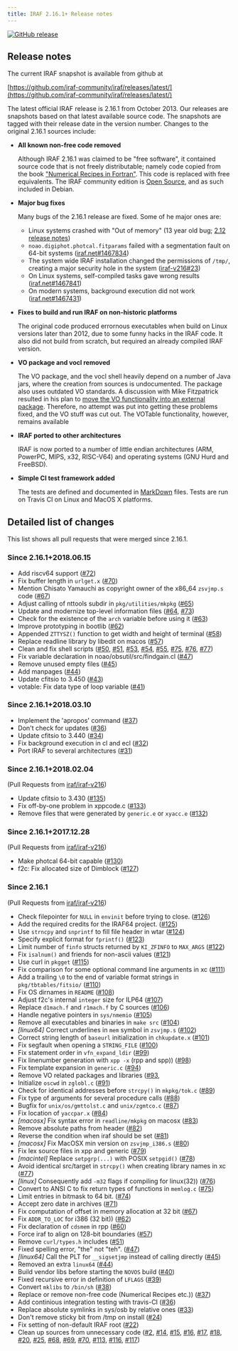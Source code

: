 ```yaml
---
title: IRAF 2.16.1+ Release notes
---
```


[![GitHub release](https://img.shields.io/github/release/iraf-community/iraf.svg)](https://github.com/iraf-community/iraf/releases/latest)

## Release notes

The current IRAF snapshot is available from github at

[https://github.com/iraf-community/iraf/releases/latest/](https://github.com/iraf-community/iraf/releases/latest/)

The latest official IRAF release is 2.16.1 from October 2013. Our releases are
snapshots based on that latest available source code. The snapshots are tagged
with their release date in the version number. Changes to the original 2.16.1
sources include:

* __All known non-free code removed__

    Although IRAF 2.16.1 was claimed to be "free software", it contained
    source code that is not freely distributable; namely code copied from the
    book ["Numerical Recipes in Fortran"](http://numerical.recipes/). This
    code is replaced with free equivalents. The IRAF community edition is
    [Open Source](https://opensource.org/docs/osd), and as such included in
    Debian.

* __Major bug fixes__

  Many bugs of the 2.16.1 release are fixed. Some of he major ones are:
  
   - Linux systems crashed with "Out of memory" (13 year old bug;
     [2.12 release notes](https://github.com/iraf-community/iraf/blob/9590f4/doc/notes.v212#L1065-L1075))
   - `noao.digiphot.photcal.fitparams` failed with a segmentation
     fault on 64-bit systems
     ([iraf.net#1467834](http://iraf.net/forum/viewtopic.php?showtopic=1467834))
   - The system wide IRAF installation changed the permissions of
     `/tmp/`, creating a major security hole in the system
     ([iraf-v216#23](https://iraf-community.github.io/iraf-v216/issues/23))
   - On Linux systems, self-compiled tasks gave wrong results
     ([iraf.net#1467841](http://iraf.net/forum/viewtopic.php?showtopic=1467841))
   - On modern systems, background execution did not work
     ([iraf.net#1467431](http://iraf.net/forum/viewtopic.php?showtopic=1467431))

* __Fixes to build and run IRAF on non-historic platforms__

  The original code produced errornous executables when build on Linux
  versions later than 2012, due to some funny hacks in the IRAF
  code. It also did not build from scratch, but required an already
  compiled IRAF version.

* __VO package and vocl removed__

    The VO package, and the vocl shell heavily depend on a number of
    Java jars, where the creation from sources is undocumented. The
    package also uses outdated VO standards. A discussion with Mike
    Fitzpatrick resulted in his plan to [move the VO functionality
    into an external
    package](https://iraf-community.github.io/iraf-v216/issues/90).
    Therefore, no attempt was put into getting these problems fixed,    and the VO stuff was cut out.  The VOTable functionality, however,
    remains available

* __IRAF ported to other architectures__

    IRAF is now ported to a number of little endian architectures
    (ARM, PowerPC, MIPS, x32, RISC-V64) and operating systems (GNU Hurd and
    FreeBSD).

* __Simple CI test framework added__

    The tests are defined and documented in
    [MarkDown](https://github.com/iraf-community/iraf/blob/master/test/README.md)
    files. Tests are run on Travis CI on Linux and MacOS X platforms.

## Detailed list of changes

This list shows all pull requests that were merged since 2.16.1.

### Since 2.16.1+2018.06.15

* Add riscv64 support
  ([#72](https://github.com/iraf-community/iraf/pull/72))
* Fix buffer length in `urlget.x`
  ([#70](https://github.com/iraf-community/iraf/pull/70))
* Mention Chisato Yamauchi as copyright owner of the x86_64 `zsvjmp.s` code
  ([#67](https://github.com/iraf-community/iraf/pull/67))
* Adjust calling of nttools subdir in `pkg/utilities/mkpkg`
  ([#65](https://github.com/iraf-community/iraf/pull/65))
* Update and modernize top-level information files
  ([#64](https://github.com/iraf-community/iraf/pull/64),
   [#73](https://github.com/iraf-community/iraf/pull/73))
* Check for the existence of the `arch` variable before using it
  ([#63](https://github.com/iraf-community/iraf/pull/63))
* Improve prototyping in bootlib
  ([#62](https://github.com/iraf-community/iraf/pull/62))
* Appended `ZTTYSZ()` function to get width and height of terminal
  ([#58](https://github.com/iraf-community/iraf/pull/58))
* Replace readline library by libedit on macos
  ([#57](https://github.com/iraf-community/iraf/pull/57))
* Clean and fix shell scripts
  ([#50](https://github.com/iraf-community/iraf/pull/50),
   [#51](https://github.com/iraf-community/iraf/pull/51),
   [#53](https://github.com/iraf-community/iraf/pull/53),
   [#54](https://github.com/iraf-community/iraf/pull/54),
   [#55](https://github.com/iraf-community/iraf/pull/55),
   [#75](https://github.com/iraf-community/iraf/pull/75),
   [#76](https://github.com/iraf-community/iraf/pull/76),
   [#77](https://github.com/iraf-community/iraf/pull/77))
* Fix variable declaration in noao/obsutil/src/findgain.cl
  ([#47](https://github.com/iraf-community/iraf/pull/47))
* Remove unused empty files
  ([#45](https://github.com/iraf-community/iraf/pull/45))
* Add manpages
  ([#44](https://github.com/iraf-community/iraf/pull/44))
* Update cfitsio to 3.450
  ([#43](https://github.com/iraf-community/iraf/pull/43))
* votable: Fix data type of loop variable
  ([#41](https://github.com/iraf-community/iraf/pull/41))


### Since 2.16.1+2018.03.10

* Implement the 'apropos' command
  ([#37](https://github.com/iraf-community/iraf/pull/37))
* Don't check for updates
  ([#36](https://github.com/iraf-community/iraf/pull/36))
* Update cfitsio to 3.440
  ([#34](https://github.com/iraf-community/iraf/pull/34))
* Fix background execution in cl and ecl
  ([#32](https://github.com/iraf-community/iraf/pull/32))
* Port IRAF to several architectures
  ([#31](https://github.com/iraf-community/iraf/pull/31))
  

### Since 2.16.1+2018.02.04

(Pull Requests from
[iraf/iraf-v216](https://iraf-community.github.io/iraf-v216/issues/pulls))

* Update cfitsio to 3.430
  ([#135](https://iraf-community.github.io/iraf-v216/issues/135))
* Fix off-by-one problem in xppcode.c
  ([#133](https://iraf-community.github.io/iraf-v216/issues/133))
* Remove files that were generated by `generic.e` or `xyacc.e`
  ([#132](https://iraf-community.github.io/iraf-v216/issues/132))

### Since 2.16.1+2017.12.28

(Pull Requests from
[iraf/iraf-v216](https://iraf-community.github.io/iraf-v216/issues/pulls))

* Make photcal 64-bit capable
  ([#130](https://iraf-community.github.io/iraf-v216/issues/130))
* f2c: Fix allocated size of Dimblock
  ([#127](https://iraf-community.github.io/iraf-v216/issues/127))

### Since 2.16.1

(Pull Requests from
[iraf/iraf-v216](https://iraf-community.github.io/iraf-v216/issues/pulls))

* Check filepointer for `NULL` in `envinit` before trying to close.
  ([#126](https://iraf-community.github.io/iraf-v216/issues/126))
* Add the required credits for the IRAF64 project.
  ([#125](https://iraf-community.github.io/iraf-v216/issues/125))
* Use `strncpy` and `snprintf` to fill file header in wtar
  ([#124](https://iraf-community.github.io/iraf-v216/issues/124))
* Specify explicit format for `fprintf()`
  ([#123](https://iraf-community.github.io/iraf-v216/issues/123))
* Limit number of `finfo` structs returned by `KI_ZFINFO` to `MAX_ARGS`
  ([#122](https://iraf-community.github.io/iraf-v216/issues/122))
* Fix `isalnum()` and friends for non-ascii values
  ([#121](https://iraf-community.github.io/iraf-v216/issues/121))
* Use curl in `pkgget`
  ([#115](https://iraf-community.github.io/iraf-v216/issues/115))
* Fix comparison for some optional command line arguments in xc
  ([#111](https://iraf-community.github.io/iraf-v216/issues/111))
* Add a trailing `\0` to the end of variable format strings in `pkg/tbtables/fitsio/`
  ([#110](https://iraf-community.github.io/iraf-v216/issues/110))
* Fix OS dirnames in `README`
  ([#108](https://iraf-community.github.io/iraf-v216/issues/108))
* Adjust f2c's internal `integer` size for ILP64
  ([#107](https://iraf-community.github.io/iraf-v216/issues/107))
* Replace `d1mach.f` and `r1mach.f` by C sources
  ([#106](https://iraf-community.github.io/iraf-v216/issues/106))
* Handle negative pointers in `sys/nmemio`
  ([#105](https://iraf-community.github.io/iraf-v216/issues/105))
* Remove all executables and binaries in `make src`
  ([#104](https://iraf-community.github.io/iraf-v216/issues/104))
* _[linux64]_ Correct underlines in `mem` symbol in `zsvjmp.s`
  ([#102](https://iraf-community.github.io/iraf-v216/issues/102))
* Correct string length of `baseurl` initialization in `chkupdate.x`
  ([#101](https://iraf-community.github.io/iraf-v216/issues/101))
* Fix segfault when opening a `STRING_FILE`
  ([#100](https://iraf-community.github.io/iraf-v216/issues/100))
* Fix statement order in `vfn_expand_ldir`
  ([#99](https://iraf-community.github.io/iraf-v216/issues/99))
* Fix linenumber generation with `xpp -x` (rpp and spp))
  ([#98](https://iraf-community.github.io/iraf-v216/issues/98))
* Fix template expansion in `generic.c`
  ([#94](https://iraf-community.github.io/iraf-v216/issues/94))
* Remove VO related packages and libraries
  ([#93](https://iraf-community.github.io/iraf-v216/issues/93),
* Initialize `oscwd` in `zglobl.c`
  ([#91](https://iraf-community.github.io/iraf-v216/issues/91))
* Check for identical addresses before `strcpy()` in `mkpkg/tok.c`
  ([#89](https://iraf-community.github.io/iraf-v216/issues/89))
* Fix type of arguments for several procedure calls
  ([#88](https://iraf-community.github.io/iraf-v216/issues/88))
* Bugfix for `unix/os/gmttolst.c` and `unix/zgmtco.c`
  ([#87](https://iraf-community.github.io/iraf-v216/issues/87))
* Fix location of `yaccpar.x`
  ([#84](https://iraf-community.github.io/iraf-v216/issues/84))
* _[macosx]_ Fix syntax error in `readline/mkpkg` on macosx
  ([#83](https://iraf-community.github.io/iraf-v216/issues/83))
* Remove absolute paths from header
  ([#82](https://iraf-community.github.io/iraf-v216/issues/82))
* Reverse the condition when iraf should be set
  ([#81](https://iraf-community.github.io/iraf-v216/issues/81))
* _[macosx]_ Fix MacOSX min version on `zsvjmp_i386.s`
  ([#80](https://iraf-community.github.io/iraf-v216/issues/80))
* Fix lex source files in xpp and generic
  ([#79](https://iraf-community.github.io/iraf-v216/issues/79))
* _[macintel]_ Replace `setpgrp(...)` with POSIX `setpgid()`
  ([#78](https://iraf-community.github.io/iraf-v216/issues/78))
* Avoid identical src/target in `strcpy()` when creating library names in xc
  ([#77](https://iraf-community.github.io/iraf-v216/issues/77))
* _[linux]_ Consequently add `-m32` flags if compiling for linux(32))
  ([#76](https://iraf-community.github.io/iraf-v216/issues/76))
* Convert to ANSI C to fix return types of functions in `memlog.c`
  ([#75](https://iraf-community.github.io/iraf-v216/issues/75))
* Limit entries in bitmask to 64 bit.
  ([#74](https://iraf-community.github.io/iraf-v216/issues/74))
* Accept zero date in archives
  ([#71](https://iraf-community.github.io/iraf-v216/issues/71))
* Fix computation of offset in memory allocation at 32 bit
  ([#67](https://iraf-community.github.io/iraf-v216/issues/67))
* Fix `ADDR_TO_LOC` for i386 (32 bit))
  ([#62](https://iraf-community.github.io/iraf-v216/issues/62))
* Fix declaration of `cdsmem` in rpp
  ([#60](https://iraf-community.github.io/iraf-v216/issues/60))
* Force iraf to align on 128-bit boundaries
  ([#57](https://iraf-community.github.io/iraf-v216/issues/57))
* Remove `curl/types.h` includes
  ([#51](https://iraf-community.github.io/iraf-v216/issues/51))
* Fixed spelling error, "the" not "teh".
  ([#47](https://iraf-community.github.io/iraf-v216/issues/47))
* _[linux64]_ Call the PLT for `__sigsetjmp` instead of calling directly
  ([#45](https://iraf-community.github.io/iraf-v216/issues/45))
* Removed an extra `linux64`
  ([#44](https://iraf-community.github.io/iraf-v216/issues/44))
* Build vendor libs before starting the `NOVOS` build
  ([#40](https://iraf-community.github.io/iraf-v216/issues/40))
* Fixed recursive error in definition of `LFLAGS`
  ([#39](https://iraf-community.github.io/iraf-v216/issues/39))
* Convert `mklibs` to `/bin/sh`
  ([#38](https://iraf-community.github.io/iraf-v216/issues/38))
* Replace or remove non-free code (Numerical Recipes etc.))
  ([#37](https://iraf-community.github.io/iraf-v216/issues/37))
* Add continious integration testing with travis-CI
  ([#36](https://iraf-community.github.io/iraf-v216/issues/36))
* Replace absolute symlinks in sys/osb by relative ones
  ([#33](https://iraf-community.github.io/iraf-v216/issues/33))
* Don't remove sticky bit from /tmp on install
  ([#24](https://iraf-community.github.io/iraf-v216/issues/24))
* Fix setting of non-default IRAF root
  ([#22](https://iraf-community.github.io/iraf-v216/issues/22))
* Clean up sources from unnecessary code
  ([#2](https://iraf-community.github.io/iraf-v216/issues/2),
  [#14](https://iraf-community.github.io/iraf-v216/issues/14),
  [#15](https://iraf-community.github.io/iraf-v216/issues/15),
  [#16](https://iraf-community.github.io/iraf-v216/issues/16),
  [#17](https://iraf-community.github.io/iraf-v216/issues/17),
  [#18](https://iraf-community.github.io/iraf-v216/issues/18),
  [#20](https://iraf-community.github.io/iraf-v216/issues/20),
  [#25](https://iraf-community.github.io/iraf-v216/issues/25),
  [#68](https://iraf-community.github.io/iraf-v216/issues/68),
  [#69](https://iraf-community.github.io/iraf-v216/issues/69),
  [#70](https://iraf-community.github.io/iraf-v216/issues/70),
  [#113](https://iraf-community.github.io/iraf-v216/issues/113),
  [#116](https://iraf-community.github.io/iraf-v216/issues/116),
  [#117](https://iraf-community.github.io/iraf-v216/issues/117))
  
